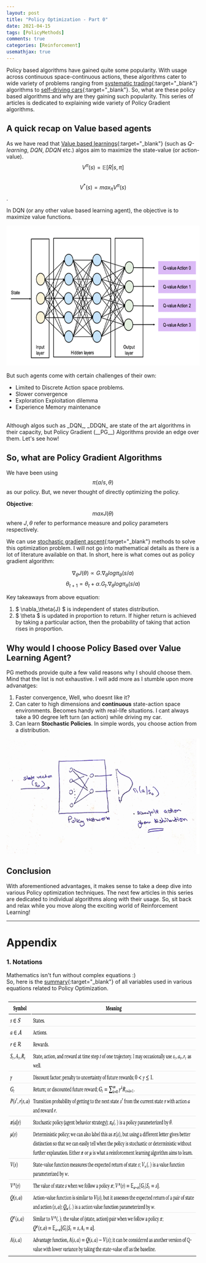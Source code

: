 ```yaml
---
layout: post
title: "Policy Optimization - Part 0"
date: 2021-04-15
tags: [PolicyMethods]
comments: true
categories: [Reinforcement]
usemathjax: true
---
```



Policy based algorithms have gained quite some popularity. With usage across continuous space-continuous actions, these algorithms cater to wide variety of problems ranging from [systematic trading](https://arxiv.org/abs/1911.10107){:target="_blank"} algorithms to [self-driving cars](https://link.springer.com/chapter/10.1007/978-981-15-1081-6_5){:target="_blank"}. So, what are these policy based algorithms and why are they gaining such popularity. This series of articles is dedicated to explaining wide variety of Policy Gradient algorithms. 

## A quick recap on Value based agents
As we have read that [Value based learnings](https://en.wikipedia.org/wiki/Reinforcement_learning#Value_function){:target="_blank"} (such as _Q-learning_, _DQN_, _DDQN_ etc.) algos aim to maximize the state-value (or action-value). <br>
$$ V^\pi(s) = \mathbb{E} [R|s, \pi] $$ <br>
$$ V^*(s) = max_\pi V^\pi(s)$$.

In DQN (or any other value based learning agent), the objective is to maximize value functions.

<p class="aligncenter"> 
<img src="/data/pics/2021/04/DQN.png" alt="DQN network" width="700" height="365" />
</p>


But such agents come with certain challenges of their own:
* Limited to Discrete Action space problems. 
* Slower convergence
* Exploration Exploitation dilemma
* Experience Memory maintenance

<br>
Although algos such as _DQN_, _DDQN_ are state of the art algorithms in their capacity, but Policy Gradient (__PG__) Algorithms provide an edge over them. Let's see how!

## So, what are Policy Gradient Algorithms
We have been using $$ \pi({a/s}, \theta) $$ as our policy. But, we never thought of directly optimizing the policy. <br>

__Objective__:
$$ {max} {J}(\theta) $$ 
where ${J} {, } \theta$ refer to performance measure and policy parameters respectively.

We can use [stochastic gradient ascent](https://en.wikipedia.org/wiki/Stochastic_gradient_descent){:target="_blank"} methods to solve this optimization problem. I will not go into mathematical details as there is a lot of literature available on that. In short, here is what comes out as policy gradient algorithm:

$$ \nabla_\theta{J}(\theta) \propto  {G}.\nabla_\theta{log}\pi_\theta(s/a) $$ 
$$ \theta_{t+1} = \theta_{t} + \alpha.G_t.\nabla_\theta{log}\pi_\theta(s/a) $$

Key takeaways from above equation:
1. $ \nabla_\theta{J} $ is independent of states distribution.
2. $ \theta $ is updated in proportion to return. If higher return is achieved by taking a particular action, then the probability of taking that action rises in proportion.


## Why would I choose Policy Based over Value Learning Agent?
PG methods provide quite a few valid reasons why I should choose them. Mind that the list is not exhaustive. I will add more as I stumble upon more advanatges:
1. Faster convergence, Well, who doesnt like it? 
2. Can cater to high dimensions and __continuous__ state-action space environments. Becomes handy with real-life situations. I cant always take a 90 degree left turn (an action) while driving my car. 
3. Can learn __Stochastic Policies__. In simple words, you choose action from a distribution.

<p class="aligncenter"> 
<img src="/data/pics/2021/04/PG.png" alt="Simple PG network" width="600" height="300" />
</p>


## Conclusion
With aforementioned advantages, it makes sense to take a deep dive into various Policy optimization techniques. 
The next few articles in this series are dedicated to individual algorithms along with their usage. So, sit back and relax while you move along the exciting world of Reinforcement Learning!


----------------

# Appendix

### 1. Notations
Mathematics isn't fun without complex equations :) <br>
So, here is the [summary](https://lilianweng.github.io/lil-log/2018/04/08/policy-gradient-algorithms.html#notations){:target="_blank"} of all variables used in various equations related to Policy Optimization. 

<img src="/data/pics/2021/04/notations.png" alt="Simple PG network" width="760" height="688" />





